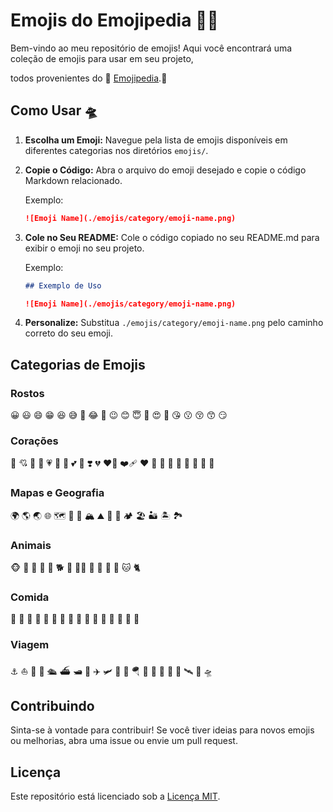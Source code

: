 # Emojis do Emojipedia 👨‍🚀

Bem-vindo ao meu repositório de emojis! Aqui você encontrará uma coleção de emojis para usar em seu projeto,

todos provenientes do 🚀 [Emojipedia](https://emojipedia.org/).🚀

## Como Usar 🛸

1. **Escolha um Emoji:** Navegue pela lista de emojis disponíveis em diferentes categorias nos diretórios `emojis/`.

2. **Copie o Código:** Abra o arquivo do emoji desejado e copie o código Markdown relacionado.

    Exemplo:
    ```markdown
    ![Emoji Name](./emojis/category/emoji-name.png)
    ```

3. **Cole no Seu README:** Cole o código copiado no seu README.md para exibir o emoji no seu projeto.

    Exemplo:
    ```markdown
    ## Exemplo de Uso

    ![Emoji Name](./emojis/category/emoji-name.png)
    ```

4. **Personalize:** Substitua `./emojis/category/emoji-name.png` pelo caminho correto do seu emoji.

## Categorias de Emojis

### Rostos

😀 😃 😄 😁 😆 😅 🤣 😂 🙂 😉 😊 😇 🥰 😍 🤩 😘 😗 😚 😙 😏

### Corações

💌 💘 💝 💖 💗 💓 💞 💕 💟 ❣️ 💔 ❤️‍🔥 ❤️‍🩹 ❤️ 🧡 💛 💚 💙 💜 🤎 🖤 🤍

### Mapas e Geografia

🌍 🌎 🌏 🌐 🗺️ 🗾 🧭 🏔️ ⛰️ 🌋 🗻 🏕️ 🏖️ 🏜️ 🏝️ 🏞️

### Animais

🐵 🐒 🦍 🦧 🐶 🐕 🦮 🐕‍🦺 🐩 🐺 🦊 🦝 🐱 🐈

### Comida

🍱 🍘 🍙 🍚 🍛 🍜 🍠 🍢 🍣 🍤 🍥 🥮 🍡 🥟 🥠 🥡

### Viagem

⚓ ⛵ 🛶 🚤 🛳️ ⛴️ 🛥️ 🚢 ✈️ 🛩️ 🛫 🛬 🪂 💺 🚁 🚟 🚠 🚡 🛰️ 🚀 🛸

## Contribuindo

Sinta-se à vontade para contribuir! Se você tiver ideias para novos emojis ou melhorias, abra uma issue ou envie um pull request.

## Licença

Este repositório está licenciado sob a [Licença MIT](./LICENSE).




